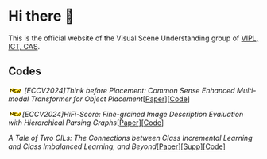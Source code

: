 # Hi there 👋

This is the official website of the Visual Scene Understanding group of [VIPL, ICT, CAS](https://vipl.ict.ac.cn/).

## Codes

[![new](https://github.com/RUCAIBox/RecBole/raw/master/asset/new.gif)](https://github.com/RUCAIBox/RecBole/blob/master/asset/new.gif)
_[ECCV2024]Think before Placement: Common Sense Enhanced Multi-modal Transformer for Object Placement_[[Paper](https://www.ecva.net/papers/eccv_2024/papers_ECCV/papers/09204.pdf)][[Code](https://github.com/lydia7632/HiFi-Score)]

[![new](https://github.com/RUCAIBox/RecBole/raw/master/asset/new.gif)](https://github.com/RUCAIBox/RecBole/blob/master/asset/new.gif)_[ECCV2024]HiFi-Score: Fine-grained Image Description Evaluation with Hierarchical Parsing Graphs_[[Paper](https://www.ecva.net/papers/eccv_2024/papers_ECCV/papers/07957.pdf)][[Code](https://github.com/JiayuXu829/ThinkBeforePlacement)]

_A Tale of Two CILs: The Connections between Class Incremental Learning and Class Imbalanced Learning, and Beyond_[[Paper](https://openaccess.thecvf.com/content/CVPR2021W/CLVision/papers/He_A_Tale_of_Two_CILs_The_Connections_Between_Class_Incremental_CVPRW_2021_paper.pdf)][[Supp](https://openaccess.thecvf.com/content/CVPR2021W/CLVision/supplemental/He_A_Tale_of_CVPRW_2021_supplemental.pdf)][[Code](https://github.com/TonyPod/Two-CILs)]

<!--

**Here are some ideas to get you started:**

🙋‍♀️ A short introduction - what is your organization all about?
🌈 Contribution guidelines - how can the community get involved?
👩‍💻 Useful resources - where can the community find your docs? Is there anything else the community should know?
🍿 Fun facts - what does your team eat for breakfast?
🧙 Remember, you can do mighty things with the power of [Markdown](https://docs.github.com/github/writing-on-github/getting-started-with-writing-and-formatting-on-github/basic-writing-and-formatting-syntax)
-->
